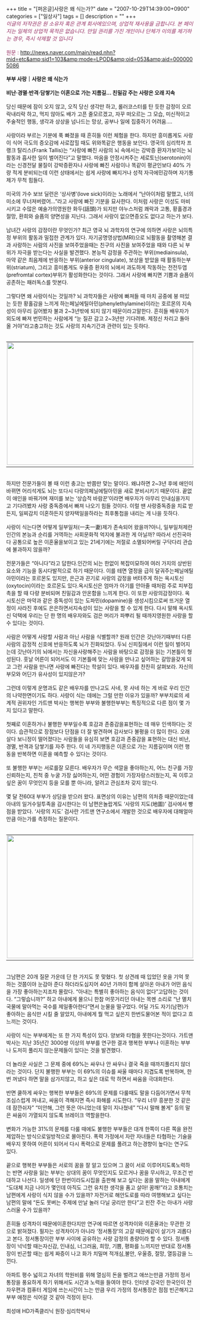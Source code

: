 +++
title = "[퍼온글]사랑은 왜 식는가?"
date = "2007-10-29T14:39:00+0900"
categories = ["일상사"]
tags = []
description = ""
+++
<span class="copyright_entry" style="display:block;" title="[퍼온글]사랑은 왜 식는가?@@**@@http://shed.egloos.com/1658671"></span>
<span style="color: rgb(153, 51, 102);">*이글의 저작권은 원 소유자 혹은 관계 회사에있으며, 상업적 재사용을 금합니다. 본 페이지는 일체의 상업적 목적은 없습니다. 만일 권리를 가진 개인이나 단체가 이의를 제기하는 경우, 즉시 삭제할 것 입니다*<br><br>원문 : </span>http://news.naver.com/main/read.nhn?mid=etc&amp;sid1=103&amp;mode=LPOD&amp;oid=053&amp;aid=0000005086 
<br>
<br>
<b>부부 사랑｜사랑은 왜 식는가<br><br>비난·경멸·반격·담쌓기는 이혼으로 가는 지름길... 친밀감 주는 사랑은 오래 지속</b>
<br>
<br>당신 때문에 잠이 오지 않고, 오직 당신 생각만 하고, 롤러코스터를 탄 듯한 감정이 오르락내리락 하고, 먹지 않아도 배가 고픈 줄모르겠고, 자꾸 떠오르는 그 모습, 미신적이고 주술적인 행동, 생각과 상상을 넘나드는 망상, 공부나 일에 집중하기 어려움…. 
<br>
<br>사랑이라 부르는 기분에 푹 빠졌을 때 흔히들 이런 체험을 한다. 하지만 흥미롭게도 사랑이 식어 극도의 증오감에 사로잡힐 때도 위와똑같은 행동을 보인다. 영국의 심리학자 프랭크 탈리스(Frank Tallis)는 “사랑에 빠진 사람의 뇌 속에서는 강박증 환자가보이는 뇌 활동과 흡사한 일이 벌어진다”고 말했다. 마음을 안정시켜주는 세로토닌(serotonin)이라는 신경전달 물질이 강박증환자나 사랑에 빠진 사람이나 똑같이 평균인보다 40% 가량 적게 분비되는데 이런 상태에서는 쉽게 사랑에 빠지거나 성적 자극에민감하며 자기통제가 무척 힘들다. 
<br>
<br>미국의 가수 보브 딜런은 ‘상사병’(love sick)이라는 노래에서 “난아이처럼 말했고, 너의 미소에 무너져버렸어…”라고 사랑에 빠진 기분을 묘사한다. 이처럼 사랑은 이성도 마비시키고 수많은 예술가의영원한 화두(話頭)가 되지만 야누스처럼 쾌락과 고통, 황홀경과 절망, 환희와 슬픔의 양면성을 지닌다. 그래서 사랑이 없으면증오도 없다고 하는가 보다. 
<br>
<br>남녀간 사랑의 감정이란 무엇인가? 최근 영국 뇌 과학자의 연구에 의하면 사랑은 뇌의특정 부위의 활동과 밀접한 관계가 있다. 자기공명영상법(MRI)으로 뇌활동을 촬영해본 결과 사랑하는 사람의 사진을 보여주었을때는 친구의 사진을 보여주었을 때와 다른 뇌 부위가 자극을 받는다는 사실을 발견했다. 본능적 감정을 주관하는 부위(mediainsula), 마약 같은 최음제에 반응하는 부위(anterior cingulate), 보상을 받았을 때 활동하는부위(striatum), 그리고 흥미롭게도 우울증 환자의 뇌에서 과도하게 작동하는 전전두엽(prefromtal cortex)부위가 활성화한다는 것이다. 그래서 사랑에 빠지면 기쁨과 슬픔이 공존하는 패러독스를 맛본다. 
<br>
<br>그렇다면 왜 사랑이식는 것일까? 뇌 과학자들은 사랑에 빠져들 때 마치 공중에 붕 떠있는 듯한 황홀감을 느끼게 하는페닐에틸아민(phenylethylamine)이라는 호르몬의 지속성이 아무리 길어봤자 불과 2~3년밖에 되지 않기 때문이라고말한다. 흔히들 배우자가 외도에 빠져 번민하는 사람에게 “눈 질끈 감고 2~3년만 기다려봐. 제정신 차리고 돌아올 거야”라고충고하는 것도 사랑의 지속기간과 관련이 있는 듯하다. 
<br>
<br clear="all">
<table align="center" border="0" cellpadding="0" cellspacing="0" width="500">
 <tbody>
  <tr>
   <td style="padding: 0pt 10px 5px 2px;"><img src="/attachment/1658671_1.jpg" border="0" height="329" width="500"></td>
  </tr>
 </tbody>
</table>
<br>하지만 전문가들이 볼 때 이런 충고는 반쯤만 맞는 말이다. 왜냐하면 2~3년 후에 애인이 바뀌면 어리석게도 뇌는 또다시 다량의페닐에틸아민을 새로 분비시키기 때문이다. 끝없이 애인을 바꿔가며 재미를 보는 ‘상습적 바람꾼’이라면 배우자가 아무리 인내심을가지고 기다려봤자 사랑 중독증에서 빠져 나오기 힘들 것이다. 이럴 땐 사랑중독증을 치료 받든지, 일찌감치 이혼하든지 양자택일을하라는 최후통첩을 내리는 게 나을 듯하다. 
<br>
<br>사랑이 식는다면 어떻게 일부일처(一夫一妻)제가 존속되어 왔을까?아니, 일부일처제란 인간의 본능과 순리를 거역하는 사회문화적 억지에 불과한 게 아닐까? 따라서 선진국마다 공통으로 높은 이혼율을보이고 있는 21세기에는 저절로 소멸되어버릴 구닥다리 관습에 불과하지 않을까? 
<br>
<br>전문가들은 “아니다”라고 답한다.인간의 뇌는 한없이 복잡미묘하여 여러 가지의 상반된 요소와 기능을 동시다발적으로 하기 때문이다. 이를 테면 열정을 급히 달궈주는페닐에틸아민이라는 호르몬도 있지만, 은근과 끈기로 사랑의 감정을 버텨주게 하는 옥시토신(oxytocin)이라는 호르몬도 있다.옥시토신은 엄마가 아기를 안아줄 때처럼 주로 피부접촉을 할 때 다량 분비되며 친밀감과 안온함을 느끼게 한다. 이 또한 사랑의감정이다. 옥시토신은 마약과 같은 중독성이 있는 도파민(dopamine)을 생성시킴으로써 뜨거운 열정이 사라진 후에도 은은하면서지속성이 있는 사랑을 할 수 있게 한다. 다시 말해 옥시토신 덕택에 우리는 단 한 명의 배우자와도 검은 머리가 파뿌리 될 때까지영원한 사랑을 할 수 있다는 것이다. 
<br>
<br>사람은 어떻게 사랑할 사람과 아닌 사람을 식별할까? 원래 인간은 갓난아기때부터 다른 사람의 감정적 신호에 반응하도록 뇌가 진화되었다. 두뇌 신피질에서 이런 일이 벌어지는데 갓난아기의 뇌에서는 자신을사랑해주는 사람을 바탕으로 감정을 읽는 기본틀이 형성된다. 훗날 어른이 되어서도 이 기본틀에 맞는 사람을 만나고 싶어하는 갈망을갖게 되고 그런 사람을 만나면 사랑에 빠진다는 학설이 있다. 배우자를 찬찬히 살펴보라. 자신의 부모와 어딘가 유사성이 있지않은가? 
<br>
<br>그런데 이렇게 운명과도 같은 배우자를 만나고도 사네, 못 사네 하는 게 바로 우리 인간의 나약한면이기도 하다. 사랑이 식는 데에는 그럴 만한 이유가 있을까? 부부치료의 세계적 권위자인 가트맨 박사는 행복한 부부와 불행한부부는 특징적으로 다른 점이 몇 가지 있다고 말한다. 
<br>
<br>첫째로 이혼하거나 불행한 부부일수록 호감과 존중감을표현하는 데 매우 인색하다는 것이다. 습관적으로 장점보다 단점을 더 잘 발견하며 감사보다 불평을 더 많이 한다. 오래 살다 보니정이 떨어졌다는 사람들을 유심히 보면 호감과 존중감을 표현하는 대신 비난, 경멸, 반격과 담쌓기를 자주 한다. 이 네 가지행동은 이혼으로 가는 지름길이며 이런 행동을 반복하면 이혼을 예측할 수 있다는 것이다. 
<br>
<br>또 불행한 부부는 서로를잘 모른다. 배우자가 무슨 색깔을 좋아하는지, 어느 친구를 가장 신뢰하는지, 친척 중 누굴 가장 싫어하는지, 어떤 경험이 가장자랑스러웠는지, 꼭 이루고 싶은 꿈이 무엇인지 등을 모를 뿐 아니라, 알려고 관심조차 갖지 않는다. 
<br>
<br>몇 달 전60대 부부가 상담을 받으러 왔다. 표면상의 이유는 남편의 의처증 때문이었는데 아내의 일거수일투족을 감시한다는 이 남편은놀랍게도 ‘사랑의 지도(地圖)’ 검사에서 빵점을 받았다. ‘사랑의 지도’ 검사란 가트맨 연구소에서 개발한 것으로 배우자에 대해얼마만큼 아는가를 측정하는 질문이다. 
<br>
<br clear="all">
<table align="center" border="0" cellpadding="0" cellspacing="0" width="500">
 <tbody>
  <tr>
   <td style="padding: 0pt 10px 5px 2px;"><img src="/attachment/1658671_2.jpg" border="0" height="330" width="500"></td>
  </tr>
 </tbody>
</table>
<br>그남편은 20개 질문 가운데 단 한 가지도 못 맞혔다. 첫 상견례 때 입었던 옷을 기억 못하는 것쯤이야 눈감아 준다 하더라도심지어 40년 가까이 함께 살아온 아내가 어떤 음식을 가장 좋아하는지조차 몰랐다. “아내는 특별히 좋아하는 음식이 없다”고답하는 것이다. “그렇습니까?” 하고 아내에게 물으니 한참 머뭇거리던 아내는 목멘 소리로 “난 멸치국물에 말아먹는 국수를 제일좋아한다”면서 눈물을 떨구었다. 어딜 가도 자기(남편)가 좋아하는 음식만 시킬 줄 알았지, 아내에게 뭘 먹고 싶은지 한번도물어본 적이 없다고 흐느끼는 것이다. 
<br>
<br>사랑이 식는 부부에게는 또 한 가지 특성이 있다. 양보와 타협을 못한다는것이다. 가트맨 박사는 지난 35년간 3000쌍 이상의 부부를 연구한 결과 행복한 부부나 이혼하는 부부나 도저히 풀리지 않는문제들이 있다는 것을 발견했다. 
<br>
<br>더 놀라운 사실은 그 문제 중에 69%는 싸우나 안 싸우나 결국 죽을 때까지풀리지 않더라는 것이다. 단지 불행한 부부는 이 69%의 이슈를 싸울 때마다 지겹도록 반복하며, 한번 꺼냈다 하면 말을 삼가지않고, 하고 싶은 대로 막 하면서 싸움을 극대화한다. 
<br>
<br>반면 쿨하게 싸우는 행복한 부부들은 69%의 문제를 다룰때도 말을 다듬어가면서 무척 조심스럽게 꺼내고, 싸움이 격해지면 즉시 화해를 시도한다. “우리 너무 흥분한 것 같은데 잠깐쉬자” “미안해, 그런 뜻은 아니었는데 말이 지나쳤네” “다시 말해 볼게” 등의 말은 싸움이 가열되지 않도록 브레이크 역할을한다. 
<br>
<br>변화가 가능한 31%의 문제를 다룰 때에도 불행한 부부들은 대개 한쪽이 다른 쪽을 완전 제압하는 방식으로일방적으로 몰아친다. 폭력 가정에서 자란 자녀들은 타협하는 기술을 배우지 못하여 어른이 되어서 다시 폭력으로 문제를 풀려고 하는경향이 높다는 연구도 있다. 
<br>
<br>끝으로 행복한 부부들은 서로의 꿈을 잘 알고 있으며 그 꿈이 서로 이루어지도록노력하는 반면 사랑을 잃는 부부는 상대의 꿈이 무엇인지도 모르거나 꿈을 무시하고, 무조건 반대하고 나선다. 일생에 단 한번이라도시집을 출판해 보고 싶다는 꿈을 말하는 아내에게 “도대체 지금 나이가 몇인데 아직도 그런 유치한 생각을 품고 살아! 꿈깨!”라고 호통치는 남편에게 사랑이 식지 않을 수가 있을까? 자전거로 해안도로를 따라 여행해보고 싶다는 남편의 말에 “돈도 못버는 주제에 만날 놀러 다닐 궁리만 한다”고 핀잔 주는 아내가 사랑스러울 수가 있을까? 
<br>
<br>흔히들 성격차이 때문에이혼한다지만 연구에 따르면 성격차이와 이혼율과는 무관한 것으로 밝혀졌다. 필자는 성격차이가 아니라 ‘정서통장’의 고갈 때문에같이 살기가 괴롭다고 본다. 정서통장이란 부부 사이에 공유하는 사랑 감정의 총량이라 할 수 있다. 정서통장이 넉넉할 때는자신감, 인내심, 너그러움, 희망, 기쁨, 평화를 느끼지만 반대로 정서통장이 빈곤할 때는 쉽게 짜증이 나고 화가 치밀며 적개심,불안, 우울증, 절망, 열등감을 느낀다. 
<br>
<br>아파트 평수 넓히고 자녀의 학원비를 위해 열심히 돈을 벌려고 애쓰는만큼 가정의 정서통장을 풍요하게 하기 위해서도 시간과 노력을 들여야 한다. 인터넷 강국인 한국인이 전자우편과 컴퓨터 게임에 쓰는시간이 느는 만큼 우리 가정의 정서통장은 점점 빈곤해지고 부부 애정은 식어갈 것 같아 걱정이 된다. 
<br>
<br>최성애 HD가족클리닉 원장·심리학박사 
<br>
<span style="color: rgb(153, 51, 102);"><br><br><br></span>
<br>
<br>
<br>
<br> 
<!--
       <rdf:RDF xmlns:rdf="http://www.w3.org/1999/02/22-rdf-syntax-ns#"
		    xmlns:dc="http://purl.org/dc/elements/1.1/"
		    xmlns:trackback="http://madskills.com/public/xml/rss/module/trackback/">
       <rdf:Description
	        rdf:about="http://shed.egloos.com/1658671"
	        dc:identifier="http://shed.egloos.com/1658671"
	        dc:title="[퍼온글]사랑은 왜 식는가?"
	        trackback:ping="http://shed.egloos.com/tb/1658671"/>
       </rdf:RDF>
       -->

<ul></ul>